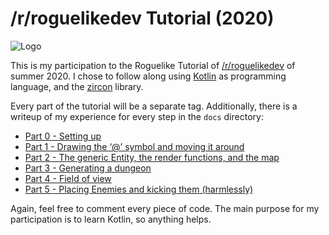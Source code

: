 # /r/roguelikedev Tutorial (2020)

![Logo](https://i.imgur.com/sgsO37A.png)

This is my participation to the Roguelike Tutorial of [/r/roguelikedev](https://www.reddit.com/r/roguelikedev/) of summer 2020. 
I chose to follow along using [Kotlin](https://kotlinlang.org/) as programming language, and the [zircon](https://github.com/Hexworks/zircon/) library.

Every part of the tutorial will be a separate tag. Additionally, there is a writeup of my experience for every step in 
the `docs` directory:

- [Part 0 - Setting up](docs/Part0_SettingUp.md)
- [Part 1 - Drawing the ‘@’ symbol and moving it around](docs/Part1_DrawingThePlayerAndMovingAround.md)
- [Part 2 - The generic Entity, the render functions, and the map](docs/Part2_TheGenericEntityTheRenderFunctionsAndTheMap.md)
- [Part 3 - Generating a dungeon](docs/Part3_GeneratingADungeon.md)
- [Part 4 - Field of view](docs/Part4_FieldOfView.md)
- [Part 5 - Placing Enemies and kicking them (harmlessly)](docs/Part5_PlacingEnemiesAndKickingThemHarmlessly.md)

Again, feel free to comment every piece of code. The main purpose for my participation is to learn Kotlin, so anything helps.